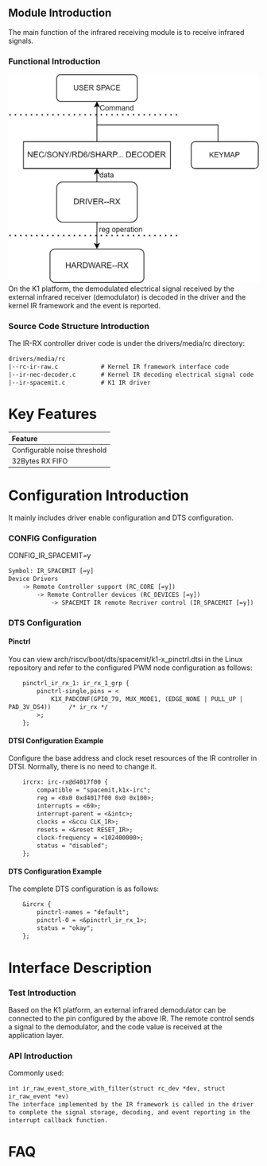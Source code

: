 ## Module Introduction
The main function of the infrared receiving module is to receive infrared signals.
### Functional Introduction
![alt text](./static/ir-rx.png)
On the K1 platform, the demodulated electrical signal received by the external infrared receiver (demodulator) is decoded in the driver and the kernel IR framework and the event is reported.
### Source Code Structure Introduction
The IR-RX controller driver code is under the drivers/media/rc directory:
```
drivers/media/rc
|--rc-ir-raw.c            # Kernel IR framework interface code
|--ir-nec-decoder.c       # Kernel IR decoding electrical signal code
|--ir-spacemit.c          # K1 IR driver
```
# Key Features
| Feature |
| :-----|
| Configurable noise threshold |
| 32Bytes RX FIFO |
# Configuration Introduction
It mainly includes driver enable configuration and DTS configuration.
### CONFIG Configuration
CONFIG_IR_SPACEMIT=y
```
Symbol: IR_SPACEMIT [=y]
Device Drivers
    -> Remote Controller support (RC_CORE [=y])
        -> Remote Controller devices (RC_DEVICES [=y])
            -> SPACEMIT IR remote Recriver control (IR_SPACEMIT [=y])
```
### DTS Configuration
#### Pinctrl
You can view arch/riscv/boot/dts/spacemit/k1-x_pinctrl.dtsi in the Linux repository and refer to the configured PWM node configuration as follows:
```dts
    pinctrl_ir_rx_1: ir_rx_1_grp {
        pinctrl-single,pins = <
            K1X_PADCONF(GPIO_79, MUX_MODE1, (EDGE_NONE | PULL_UP | PAD_3V_DS4))     /* ir_rx */
        >;
    };
```
#### DTSI Configuration Example
Configure the base address and clock reset resources of the IR controller in DTSI. Normally, there is no need to change it.
```dts
    ircrx: irc-rx@d4017f00 {
        compatible = "spacemit,k1x-irc";
        reg = <0x0 0xd4017f00 0x0 0x100>;
        interrupts = <69>;
        interrupt-parent = <&intc>;
        clocks = <&ccu CLK_IR>;
        resets = <&reset RESET_IR>;
        clock-frequency = <102400000>;
        status = "disabled";
    };
```
#### DTS Configuration Example
The complete DTS configuration is as follows:
```dts
    &ircrx {
        pinctrl-names = "default";
        pinctrl-0 = <&pinctrl_ir_rx_1>;
        status = "okay";
    };
```
# Interface Description
### Test Introduction
Based on the K1 platform, an external infrared demodulator can be connected to the pin configured by the above IR. The remote control sends a signal to the demodulator, and the code value is received at the application layer.
### API Introduction
Commonly used:
```
int ir_raw_event_store_with_filter(struct rc_dev *dev, struct ir_raw_event *ev)
The interface implemented by the IR framework is called in the driver to complete the signal storage, decoding, and event reporting in the interrupt callback function.
```
# FAQ